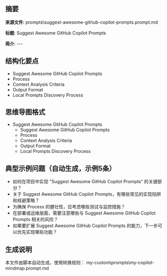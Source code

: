 ## 摘要

**来源文件**: prompts\suggest-awesome-github-copilot-prompts.prompt.md

**标题**: Suggest Awesome GitHub Copilot Prompts

**简介**: ---

## 结构化要点

- Suggest Awesome GitHub Copilot Prompts
- Process
- Context Analysis Criteria
- Output Format
- Local Prompts Discovery Process

## 思维导图格式

- Suggest Awesome GitHub Copilot Prompts
  - Suggest Awesome GitHub Copilot Prompts
  - Process
  - Context Analysis Criteria
  - Output Format
  - Local Prompts Discovery Process

## 典型示例问题（自动生成，示例5条）

- 如何在项目中实现 "Suggest Awesome GitHub Copilot Prompts" 的关键部分？
- 关于 Suggest Awesome GitHub Copilot Prompts，有哪些常见的实现陷阱和规避策略？
- 为确保 Process 的健壮性，应考虑哪些测试与监控措施？
- 在部署或运维层面，需要注意哪些与 Suggest Awesome GitHub Copilot Prompts 相关的风险？
- 如果要扩展 Suggest Awesome GitHub Copilot Prompts 的能力，下一步可以优先实现哪些功能？

## 生成说明

本文件由脚本自动生成，使用转换规则： my-custom\prompts\my-copilot-mindmap.prompt.md
